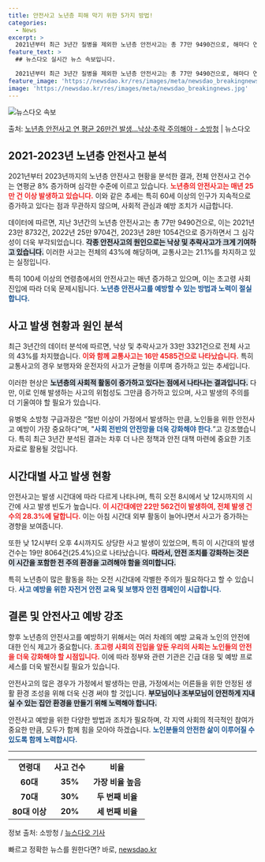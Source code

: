```yaml
---
title: 안전사고 노년층 피해 막기 위한 5가지 방법!
categories:
  - News
excerpt: >
  2021년부터 최근 3년간 질병을 제외한 노년층 안전사고는 총 77만 9490건으로, 해마다 연평균 25만 …
feature_text: >
  ## 뉴스다오 실시간 뉴스 속보입니다.

  2021년부터 최근 3년간 질병을 제외한 노년층 안전사고는 총 77만 9490건으로, 해마다 연평균 25만 …
feature_image: 'https://newsdao.kr/res/images/meta/newsdao_breakingnews.jpg'
image: 'https://newsdao.kr/res/images/meta/newsdao_breakingnews.jpg'
---
```


![뉴스다오 속보](https://newsdao.kr/res/images/meta/newsdao_breakingnews.jpg)

<p>출처: <a href="https://newsdao.kr/3758" rel="dofollow">노년층 안전사고 연 평균 26만건 발생…낙상·추락 주의해야 - 소방청</a> | 뉴스다오</p>

<h2 data-ke-size="size26">2021-2023년 노년층 안전사고 분석</h2>

<p data-ke-size="size16">2021년부터 2023년까지의 노년층 안전사고 현황을 분석한 결과, 전체 안전사고 건수는 연평균 8% 증가하며 심각한 수준에 이르고 있습니다. <b><span style="color: #ee2323;">노년층의 안전사고는 매년 25만 건 이상 발생하고 있습니다.</span></b> 이와 같은 추세는 특히 60세 이상의 인구가 지속적으로 증가하고 있다는 점과 무관하지 않으며, 사회적 관심과 예방 조치가 시급합니다.</p>

<p data-ke-size="size16">데이터에 따르면, 지난 3년간의 노년층 안전사고는 총 77만 9490건으로, 이는 2021년 23만 8732건, 2022년 25만 9704건, 2023년 28만 1054건으로 증가하면서 그 심각성이 더욱 부각되었습니다. <b><span style="background-color: #21538527;">각종 안전사고의 원인으로는 낙상 및 추락사고가 크게 기여하고 있습니다.</span></b> 이러한 사고는 전체의 43%에 해당하며, 교통사고는 21.1%를 차지하고 있는 실정입니다.</p>

<p data-ke-size="size16">특히 100세 이상의 연령층에서의 안전사고는 매년 증가하고 있으며, 이는 초고령 사회 진입에 따라 더욱 문제시됩니다. <b><span style="color: #1a5490;">노년층 안전사고를 예방할 수 있는 방법과 노력이 절실합니다.</span></b></p>

<h2 data-ke-size="size26">사고 발생 현황과 원인 분석</h2>

<p data-ke-size="size16">최근 3년간의 데이터 분석에 따르면, 낙상 및 추락사고가 33만 3321건으로 전체 사고의 43%를 차지했습니다. <b><span style="color: #ee2323;">이와 함께 교통사고는 16만 4585건으로 나타났습니다.</span></b> 특히 교통사고의 경우 보행자와 운전자의 사고가 균형을 이루며 증가하고 있는 추세입니다.</p>

<p data-ke-size="size16">이러한 현상은 <b><span style="background-color: #21538527;">노년층의 사회적 활동이 증가하고 있다는 점에서 나타나는 결과입니다.</span></b> 다만, 이로 인해 발생하는 사고의 위험성도 그만큼 증가하고 있으며, 사고 발생의 주의를 더 기울여야 할 필요가 있습니다.</p>

<p data-ke-size="size16">유병욱 소방청 구급과장은 “절반 이상이 가정에서 발생하는 만큼, 노인들을 위한 안전사고 예방이 가장 중요하다"며, "<b><span style="color: #1a5490;">사회 전반의 안전망을 더욱 강화해야 한다.</span></b>”고 강조했습니다. 특히 최근 3년간 분석된 결과는 차후 더 나은 정책과 안전 대책 마련에 중요한 기초 자료로 활용될 것입니다.</p>

<h2 data-ke-size="size26">시간대별 사고 발생 현황</h2>

<p data-ke-size="size16">안전사고는 발생 시간대에 따라 다르게 나타나며, 특히 오전 8시에서 낮 12시까지의 시간에 사고 발생 빈도가 높습니다. <b><span style="color: #ee2323;">이 시간대에만 22만 562건이 발생하여, 전체 발생 건수의 28.3%에 달합니다.</span></b> 이는 아침 시간대 외부 활동이 늘어나면서 사고가 증가하는 경향을 보여줍니다.</p>

<p data-ke-size="size16">또한 낮 12시부터 오후 4시까지도 상당한 사고 발생이 있었으며, 특히 이 시간대의 발생 건수는 19만 8064건(25.4%)으로 나타났습니다. <b><span style="background-color: #21538527;">따라서, 안전 조치를 강화하는 것은 이 시간을 포함한 전 주의 환경을 고려해야 함을 의미합니다.</span></b></p>

<p data-ke-size="size16">특히 노년층이 많은 활동을 하는 오전 시간대에 각별한 주의가 필요하다고 할 수 있습니다. <b><span style="color: #1a5490;">사고 예방을 위한 자전거 안전 교육 및 보행자 안전 캠페인이 시급합니다.</span></b></p>

<h2 data-ke-size="size26">결론 및 안전사고 예방 강조</h2>

<p data-ke-size="size16">향후 노년층의 안전사고를 예방하기 위해서는 여러 차례의 예방 교육과 노인의 안전에 대한 인식 제고가 중요합니다. <b><span style="color: #ee2323;">초고령 사회의 진입을 앞둔 우리의 사회는 노인들의 안전을 더욱 강화해야 할 시점입니다.</span></b> 이에 따라 정부와 관련 기관은 긴급 대응 및 예방 프로세스를 더욱 발전시킬 필요가 있습니다.</p>

<p data-ke-size="size16">안전사고의 많은 경우가 가정에서 발생하는 만큼, 가정에서는 어른들을 위한 안정된 생활 환경 조성을 위해 더욱 신경 써야 할 것입니다. <b><span style="background-color: #21538527;">부모님이나 조부모님이 안전하게 지내실 수 있는 집안 환경을 만들기 위해 노력해야 합니다.</span></b></p>

<p data-ke-size="size16">안전사고 예방을 위한 다양한 방법과 조치가 필요하며, 각 지역 사회의 적극적인 참여가 중요한 만큼, 모두가 함께 힘을 모아야 하겠습니다. <b><span style="color: #1a5490;">노인분들의 안전한 삶이 이루어질 수 있도록 함께 노력합시다.</span></b></p>

<hr />

<table style="width: 100%;">
<tr>
<td style="text-align: center; height: 17px;"><b>연령대</b></td>
<td style="text-align: center; height: 17px;"><b>사고 건수</b></td>
<td style="text-align: center; height: 17px;"><b>비율</b></td>
</tr>
<tr>
<td style="text-align: center; height: 17px;"><b>60대</b></td>
<td style="text-align: center; height: 17px;"><b>35%</b></td>
<td style="text-align: center; height: 17px;"><b>가장 비율 높음</b></td>
</tr>
<tr>
<td style="text-align: center; height: 17px;"><b>70대</b></td>
<td style="text-align: center; height: 17px;"><b>30%</b></td>
<td style="text-align: center; height: 17px;"><b>두 번째 비율</b></td>
</tr>
<tr>
<td style="text-align: center; height: 17px;"><b>80대 이상</b></td>
<td style="text-align: center; height: 17px;"><b>20%</b></td>
<td style="text-align: center; height: 17px;"><b>세 번째 비율</b></td>
</tr>
</table>

<p data-ke-size="size16">정보 출처: 소방청 / <a href="https://newsdao.kr/3758">뉴스다오 기사</a></p> 

빠르고 정확한 뉴스를 원한다면? 바로, <a href="https://newsdao.kr" rel="dofollow">newsdao.kr</a>


